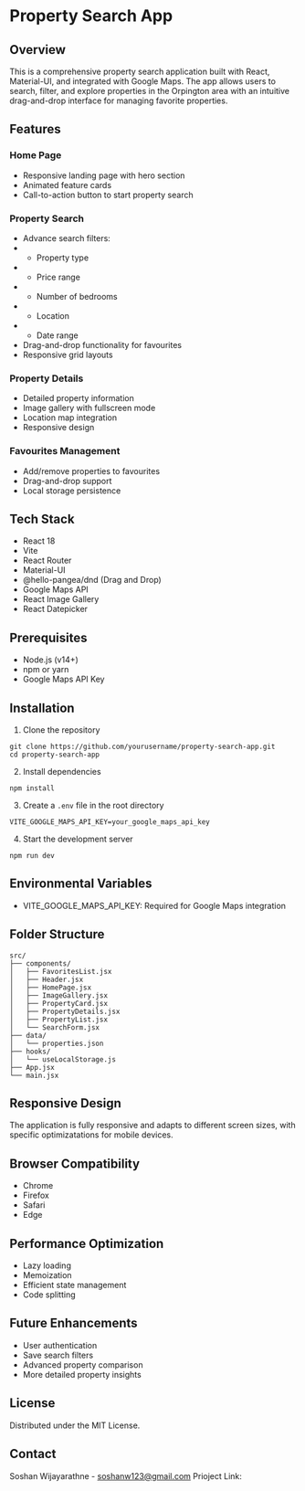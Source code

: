 # Property Search App

## Overview
This is a comprehensive property search application built with React, Material-UI, and integrated with Google Maps. The app allows users to search, filter, and explore properties in the Orpington area with an intuitive drag-and-drop interface for managing favorite properties.

## Features

### Home Page
* Responsive landing page with hero section
* Animated feature cards
* Call-to-action button to start property search

### Property Search
* Advance search filters:
* * Property type
* * Price range
* * Number of bedrooms
* * Location
* * Date range
* Drag-and-drop functionality for favourites
* Responsive grid layouts

### Property Details
* Detailed property information
* Image gallery with fullscreen mode
* Location map integration
* Responsive design

### Favourites Management
* Add/remove properties to favourites
* Drag-and-drop support
* Local storage persistence

## Tech Stack
* React 18
* Vite
* React Router
* Material-UI
* @hello-pangea/dnd (Drag and Drop)
* Google Maps API
* React Image Gallery
* React Datepicker

## Prerequisites

* Node.js (v14+)
* npm or yarn
* Google Maps API Key

## Installation
1. Clone the repository
```
git clone https://github.com/yourusername/property-search-app.git
cd property-search-app
```
2. Install dependencies
```
npm install
```
3. Create a `.env` file in the root directory
```
VITE_GOOGLE_MAPS_API_KEY=your_google_maps_api_key
```
4. Start the development server
```
npm run dev
```

## Environmental Variables
* VITE_GOOGLE_MAPS_API_KEY: Required for Google Maps integration

## Folder Structure
```
src/
├── components/
│   ├── FavoritesList.jsx
│   ├── Header.jsx
│   ├── HomePage.jsx
│   ├── ImageGallery.jsx
│   ├── PropertyCard.jsx
│   ├── PropertyDetails.jsx
│   ├── PropertyList.jsx
│   └── SearchForm.jsx
├── data/
│   └── properties.json
├── hooks/
│   └── useLocalStorage.js
├── App.jsx
└── main.jsx
```

## Responsive Design
The application is fully responsive and adapts to different screen sizes, with specific optimizatations for mobile devices.

## Browser Compatibility
* Chrome
* Firefox
* Safari
* Edge

## Performance Optimization
* Lazy loading
* Memoization
* Efficient state management
* Code splitting

## Future Enhancements 
* User authentication
* Save search filters
* Advanced property comparison
* More detailed property insights

## License
Distributed under the MIT License.

## Contact
Soshan Wijayarathne - soshanw123@gmail.com
Prioject Link: 